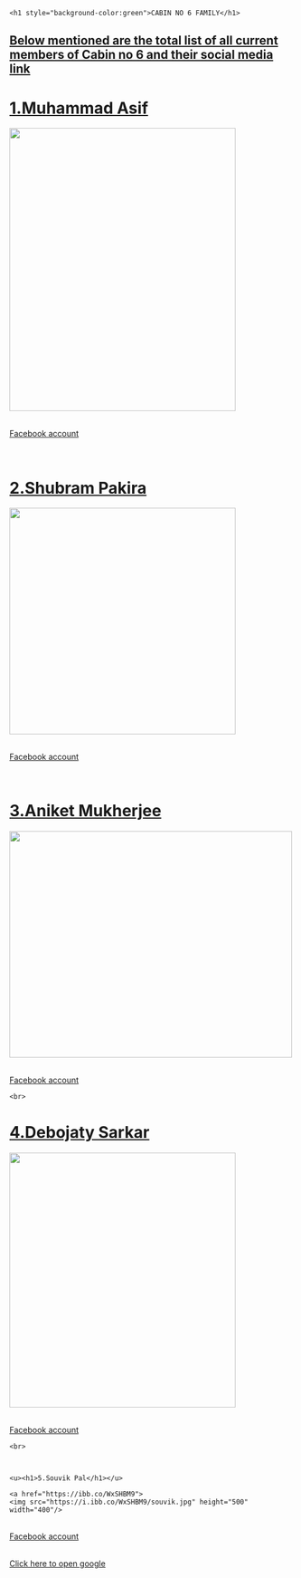 

<html> 
<head><title>Cabin no 6</title></head>

<body style ="background:url(https://ibb.co/k9YDdH3)" ></body>

<body>

    

    <h1 style="background-color:green">CABIN NO 6 FAMILY</h1>

<p> <u><h2>Below mentioned are the total list of all current members of Cabin no 6 and their social media link</h2></u></p>

<u><h1>1.Muhammad Asif </h1></u>

<a href="https://ibb.co/bzFFnrh">
<img src="https://i.ibb.co/bzFFnrh/asif.jpg" height="500" width="400"/></a>




<br><a href="https://www.facebook.com/profile.php?id=100006655876341"/>Facebook account</a>

<br>

<u><h1>2.Shubram Pakira </h1></u>

<a href="https://ibb.co/12c7sBr">
<img src="https://i.ibb.co/12c7sBr/shub.jpg" height="400" width="400"/></a>

<br><a href="https://www.facebook.com/shubram.pakira"/>Facebook account</a>

<br>

<u><h1>3.Aniket Mukherjee </h1></u>

<a href="https://ibb.co/PwR87H4">
    <img src="https://i.ibb.co/PwR87H4/aniket.jpg" height="400" width="500"/>

<br><a href="https://www.facebook.com/aniket.mukherjee.16568"/>Facebook account</a>

    <br>

    

<u><h1>4.Debojaty Sarkar</h1></u> 

<a href="https://ibb.co/cYLZTRS">
    <img src="https://i.ibb.co/cYLZTRS/sarkar.jpg" height="450" width="400"/>

<br><a href="https://www.facebook.com/profile.php?id=100010153875188"/>Facebook account</a>

    <br>

    

    <u><h1>5.Souvik Pal</h1></u>

    <a href="https://ibb.co/WxSHBM9">
    <img src="https://i.ibb.co/WxSHBM9/souvik.jpg" height="500" width="400"/>

<br><a href="https://www.facebook.com/souvik.pal.16718979"/>Facebook account</a>

<br><a href="https://www.google.com"/>Click here to open google</a>

</body>
</html>
